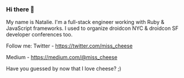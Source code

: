 ### Hi there 👋

My name is Natalie. I'm a full-stack engineer working with Ruby & JavaScript frameworks. I used to organize droidcon NYC & droidcon SF developer conferences too.

Follow me:
Twitter - https://twitter.com/miss_cheese

Medium - https://medium.com/@miss_cheese

Have you guessed by now that I love cheese? ;)

<!--
**Miss-Cheese/Miss-Cheese** is a ✨ _special_ ✨ repository because its `README.md` (this file) appears on your GitHub profile.

Here are some ideas to get you started:

- 🔭 I’m currently working on ...
- 🌱 I’m currently learning ...
- 👯 I’m looking to collaborate on ...
- 🤔 I’m looking for help with ...
- 💬 Ask me about ...
- 📫 How to reach me: ...
- 😄 Pronouns: ...
- ⚡ Fun fact: ...
-->

